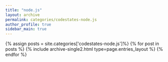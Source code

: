 ```yaml
---
title: "node.js"
layout: archive
permalink: categories/codestates-node.js
author_profile: true
sidebar_main: true
---
```


{% assign posts = site.categories['codestates-node.js']%}
{% for post in posts %} {% include archive-single2.html type=page.entries_layout %} {% endfor %}
